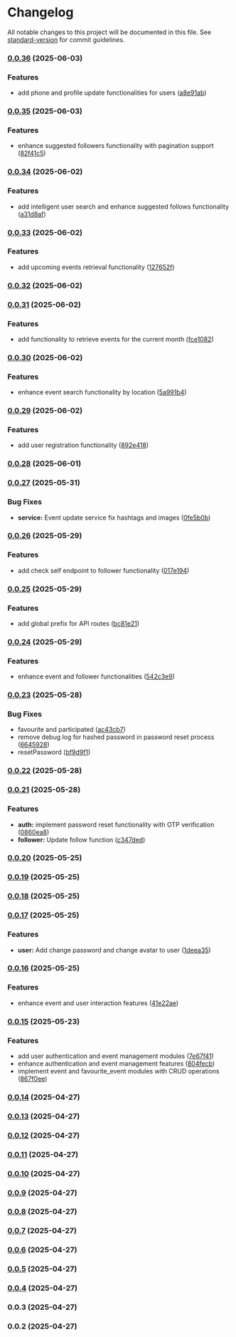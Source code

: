 # Changelog

All notable changes to this project will be documented in this file. See [standard-version](https://github.com/conventional-changelog/standard-version) for commit guidelines.

### [0.0.36](https://github.com/chiencse/EventEase/compare/v0.0.35...v0.0.36) (2025-06-03)


### Features

* add phone and profile update functionalities for users ([a8e91ab](https://github.com/chiencse/EventEase/commit/a8e91ab9023296e2eb8f6d64f5424beaed4c61ba))

### [0.0.35](https://github.com/chiencse/EventEase/compare/v0.0.34...v0.0.35) (2025-06-03)


### Features

* enhance suggested followers functionality with pagination support ([82f41c5](https://github.com/chiencse/EventEase/commit/82f41c521f09ddd9d16eff129b264f0fa8e6f90c))

### [0.0.34](https://github.com/chiencse/EventEase/compare/v0.0.33...v0.0.34) (2025-06-02)


### Features

* add intelligent user search and enhance suggested follows functionality ([a31d8af](https://github.com/chiencse/EventEase/commit/a31d8afd3170618913608ec12dcf8532768f80b7))

### [0.0.33](https://github.com/chiencse/EventEase/compare/v0.0.32...v0.0.33) (2025-06-02)


### Features

* add upcoming events retrieval functionality ([127652f](https://github.com/chiencse/EventEase/commit/127652f4409d6d7850ceed6eacf01a84f5982def))

### [0.0.32](https://github.com/chiencse/EventEase/compare/v0.0.31...v0.0.32) (2025-06-02)

### [0.0.31](https://github.com/chiencse/EventEase/compare/v0.0.30...v0.0.31) (2025-06-02)


### Features

* add functionality to retrieve events for the current month ([fce1082](https://github.com/chiencse/EventEase/commit/fce10823ba3233dd8df68b3c16624dd03c6601ee))

### [0.0.30](https://github.com/chiencse/EventEase/compare/v0.0.29...v0.0.30) (2025-06-02)


### Features

* enhance event search functionality by location ([5a991b4](https://github.com/chiencse/EventEase/commit/5a991b4e67384a86265284c6a6417d6d6a451068))

### [0.0.29](https://github.com/chiencse/EventEase/compare/v0.0.28...v0.0.29) (2025-06-02)


### Features

* add user registration functionality ([892e418](https://github.com/chiencse/EventEase/commit/892e4182a0c27f47ff1a332ca10c23fbb8b8f43e))

### [0.0.28](https://github.com/chiencse/EventEase/compare/v0.0.27...v0.0.28) (2025-06-01)

### [0.0.27](https://github.com/chiencse/EventEase/compare/v0.0.26...v0.0.27) (2025-05-31)


### Bug Fixes

* **service:** Event update service fix hashtags and images ([0fe5b0b](https://github.com/chiencse/EventEase/commit/0fe5b0bc0cbdc6d2afbf0673ef1b74a3011a3121))

### [0.0.26](https://github.com/chiencse/EventEase/compare/v0.0.25...v0.0.26) (2025-05-29)


### Features

* add check self endpoint to follower functionality ([017e194](https://github.com/chiencse/EventEase/commit/017e1941eaec84370b343ca2e9dbc95c036a2d37))

### [0.0.25](https://github.com/chiencse/EventEase/compare/v0.0.24...v0.0.25) (2025-05-29)


### Features

* add global prefix for API routes ([bc81e21](https://github.com/chiencse/EventEase/commit/bc81e21bfdfa4ac6d3d954d4154e47bc9afec6e8))

### [0.0.24](https://github.com/chiencse/EventEase/compare/v0.0.23...v0.0.24) (2025-05-29)


### Features

* enhance event and follower functionalities ([542c3e9](https://github.com/chiencse/EventEase/commit/542c3e9dcb2cce31525d8702685f98ff64064a9b))

### [0.0.23](https://github.com/chiencse/EventEase/compare/v0.0.22...v0.0.23) (2025-05-28)


### Bug Fixes

* favourite and participated ([ac43cb7](https://github.com/chiencse/EventEase/commit/ac43cb708056b1653cf9067c6012f19e05099105))
* remove debug log for hashed password in password reset process ([6645928](https://github.com/chiencse/EventEase/commit/66459282de3912591e4ab26b76e844f87a969ece))
* resetPassword ([bf9d9f1](https://github.com/chiencse/EventEase/commit/bf9d9f1a9523a1c4a7f5c5a34311aa98bdf769f0))

### [0.0.22](https://github.com/chiencse/EventEase/compare/v0.0.21...v0.0.22) (2025-05-28)

### [0.0.21](https://github.com/chiencse/EventEase/compare/v0.0.20...v0.0.21) (2025-05-28)


### Features

* **auth:** implement password reset functionality with OTP verification ([0860ea8](https://github.com/chiencse/EventEase/commit/0860ea84392015d7aba08785a0d4b0c9c4a96ed9))
* **follower:** Update follow function ([c347ded](https://github.com/chiencse/EventEase/commit/c347dedf729bf97a1d850d7b597a28ab712904de))

### [0.0.20](https://github.com/chiencse/EventEase/compare/v0.0.19...v0.0.20) (2025-05-25)

### [0.0.19](https://github.com/chiencse/EventEase/compare/v0.0.18...v0.0.19) (2025-05-25)

### [0.0.18](https://github.com/chiencse/EventEase/compare/v0.0.17...v0.0.18) (2025-05-25)

### [0.0.17](https://github.com/chiencse/EventEase/compare/v0.0.16...v0.0.17) (2025-05-25)


### Features

* **user:** Add change password and change avatar to user ([1deea35](https://github.com/chiencse/EventEase/commit/1deea3500321e17628cd978aa94e11447270d86e))

### [0.0.16](https://github.com/chiencse/EventEase/compare/v0.0.15...v0.0.16) (2025-05-25)


### Features

* enhance event and user interaction features ([41e22ae](https://github.com/chiencse/EventEase/commit/41e22ae5ddfd03e946e73c6fa23f1067b1fc26df))

### [0.0.15](https://github.com/chiencse/EventEase/compare/v0.0.14...v0.0.15) (2025-05-23)


### Features

* add user authentication and event management modules ([7e67f41](https://github.com/chiencse/EventEase/commit/7e67f41e9a02d84b9d38e9231a67ea04718f28c0))
* enhance authentication and event management features ([804fecb](https://github.com/chiencse/EventEase/commit/804fecbb16ab07e7d65dd081dafc8f79e96b5bf4))
* implement event and favourite_event modules with CRUD operations ([867f0ee](https://github.com/chiencse/EventEase/commit/867f0ee68c4a1ff668a9be06a1609968e6e96a45))

### [0.0.14](https://github.com/chiencse/sample_nestjs/compare/v0.0.13...v0.0.14) (2025-04-27)

### [0.0.13](https://github.com/chiencse/sample_nestjs/compare/v0.0.11...v0.0.13) (2025-04-27)

### [0.0.12](https://github.com/chiencse/sample_nestjs/compare/v0.0.11...v0.0.12) (2025-04-27)

### [0.0.11](https://github.com/chiencse/sample_nestjs/compare/v0.0.10...v0.0.11) (2025-04-27)

### [0.0.10](https://github.com/chiencse/sample_nestjs/compare/v0.0.9...v0.0.10) (2025-04-27)

### [0.0.9](https://github.com/chiencse/sample_nestjs/compare/v0.0.8...v0.0.9) (2025-04-27)

### [0.0.8](https://github.com/chiencse/sample_nestjs/compare/v0.0.7...v0.0.8) (2025-04-27)

### [0.0.7](https://github.com/chiencse/sample_nestjs/compare/v0.0.6...v0.0.7) (2025-04-27)

### [0.0.6](https://github.com/chiencse/sample_nestjs/compare/v0.0.5...v0.0.6) (2025-04-27)

### [0.0.5](https://github.com/chiencse/sample_nestjs/compare/v0.0.4...v0.0.5) (2025-04-27)

### [0.0.4](https://github.com/chiencse/sample_nestjs/compare/v0.0.3...v0.0.4) (2025-04-27)

### 0.0.3 (2025-04-27)

### 0.0.2 (2025-04-27)
